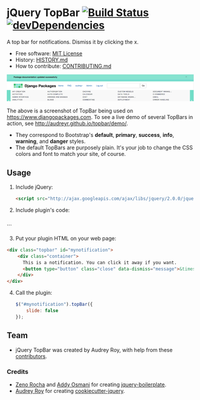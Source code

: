 # jQuery TopBar [![Build Status](https://secure.travis-ci.org/audreyr/topbar.png?branch=gh-pages)](https://travis-ci.org/audreyr/topbar) [![devDependencies](https://david-dm.org/audreyr/topbar.png)](https://david-dm.org/audreyr/topbar#info=devDependencies)

A top bar for notifications. Dismiss it by clicking the x.

* Free software: [MIT License](http://audreyr.mit-license.org/)
* History: [HISTORY.md](https://github.com/audreyr/topbar/blob/master/HISTORY.md)
* How to contribute: [CONTRIBUTING.md](https://github.com/audreyr/topbar/blob/master/CONTRIBUTING.md)

![Screenshot of TopBar](topbar-screenshot.png)

The above is a screenshot of TopBar being used on https://www.djangopackages.com. To see a live demo of several TopBars in action, see http://audreyr.github.io/topbar/demo/.

* They correspond to Bootstrap's **default**, **primary**, **success**, **info**,
  **warning**, and **danger** styles.
* The default TopBars are purposely plain. It's your job to change the CSS
  colors and font to match your site, of course.

## Usage

1. Include jQuery:

	```html
	<script src="http://ajax.googleapis.com/ajax/libs/jquery/2.0.0/jquery.min.js"></script>
	```

2. Include plugin's code:

	```html
  <link href="dist/jquery.topbar.min.css" rel="stylesheet">
	<script src="dist/jquery.topbar.min.js"></script>
	```

3. Put your plugin HTML on your web page:

  ```html
  <div class="topbar" id="mynotification">
      <div class="container">
        This is a notification. You can click it away if you want.
        <button type="button" class="close" data-dismiss="message">&times;</button>
      </div>
  </div>
  ```

4. Call the plugin:

	```javascript
	$("#mynotification").topBar({
		slide: false
	});
	```

## Team

* jQuery TopBar was created by Audrey Roy, with help from these [contributors](https://github.com/audreyr/topbar/graphs/contributors).

### Credits

* [Zeno Rocha](http://zenorocha.com) and [Addy Osmani](http://addyosmani.com) for creating [jquery-boilerplate](https://github.com/jquery-boilerplate/jquery-boilerplate).
* [Audrey Roy](http://www.audreymroy.com) for creating [cookiecutter-jquery](https://github.com/audreyr/cookiecutter-jquery).
